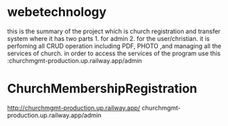 # webetechnology
this is the summary of the project    which is church registration and transfer system where it has two parts 1. for admin 2. for the user/christian. it is perfoming all CRUD operation including PDF, PHOTO ,and managing all the services of church. in order to access the services of the program  use this :churchmgmt-production.up.railway.app/admin
# ChurchMembershipRegistration
http://churchmgmt-production.up.railway.app/
churchmgmt-production.up.railway.app/admin
